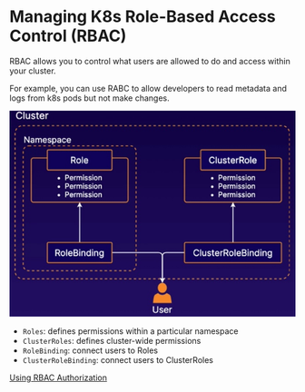 # Managing K8s Role-Based Access Control (RBAC)
RBAC allows you to control what users are allowed to do and access within your cluster.

For example, you can use RABC to allow developers to read metadata and logs from k8s pods but not make changes.

![img](./img/rbac-role.jpg)
* `Roles`: defines permissions within a particular namespace
* `ClusterRoles`: defines cluster-wide permissions
* `RoleBinding`: connect users to Roles
* `ClusterRoleBinding`: connect users to ClusterRoles

[Using RBAC Authorization](https://kubernetes.io/docs/reference/access-authn-authz/rbac/)